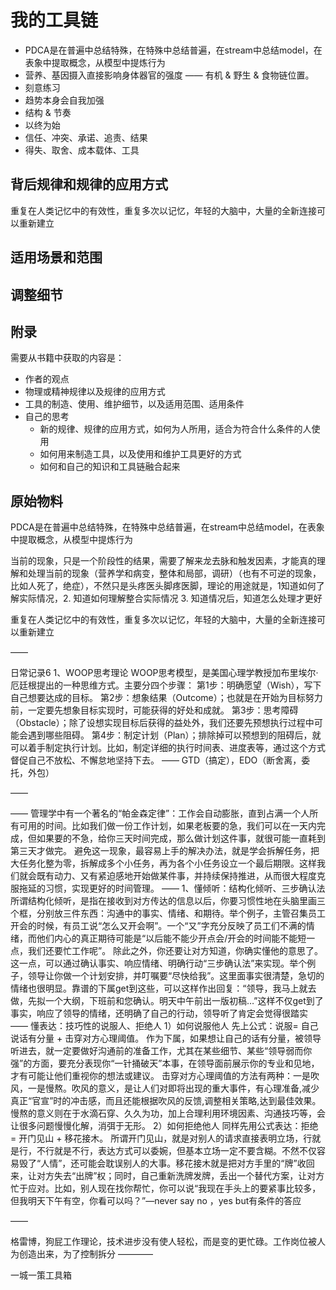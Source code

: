 # 我的工具链

- PDCA是在普遍中总结特殊，在特殊中总结普遍，在stream中总结model，在表象中提取概念，从模型中提炼行为
- 营养、基因摄入直接影响身体器官的强度 —— 有机 & 野生 & 食物链位置。
- 刻意练习
- 趋势本身会自我加强
- 结构 & 节奏
- 以终为始
- 信任、冲突、承诺、追责、结果
- 得失、取舍、成本载体、工具

## 背后规律和规律的应用方式

重复在人类记忆中的有效性，重复多次以记忆，年轻的大脑中，大量的全新连接可以重新建立



## 适用场景和范围



## 调整细节





## 附录

需要从书籍中获取的内容是：

- 作者的观点
- 物理或精神规律以及规律的应用方式
- 工具的制造、使用、维护细节，以及适用范围、适用条件
- 自己的思考
  - 新的规律、规律的应用方式，如何为人所用，适合为符合什么条件的人使用
  - 如何用来制造工具，以及使用和维护工具更好的方式
  - 如何和自己的知识和工具链融合起来

## 原始物料

PDCA是在普遍中总结特殊，在特殊中总结普遍，在stream中总结model，在表象中提取概念，从模型中提炼行为

当前的现象，只是一个阶段性的结果，需要了解来龙去脉和触发因素，才能真的理解和处理当前的现象（营养学和病变，整体和局部，调研）（也有不可逆的现象，比如人死了，绝症），不然只是头疼医头脚疼医脚，理论的用途就是，1知道如何了解实际情况，2. 知道如何理解整合实际情况 3. 知道情况后，知道怎么处理才更好

重复在人类记忆中的有效性，重复多次以记忆，年轻的大脑中，大量的全新连接可以重新建立



——

日常记录6
1、WOOP思考理论
WOOP思考模型，是美国心理学教授加布里埃尔·厄廷根提出的一种思维方式。主要分四个步骤：
第1步：明确愿望（Wish），写下自己想要达成的目标。
第2步：想象结果（Outcome）；也就是在开始为目标努力前，一定要先想象目标实现时，可能获得的好处和成就。
第3步：思考障碍（Obstacle）；除了设想实现目标后获得的益处外，我们还要先预想执行过程中可能会遇到哪些阻碍。
第4步：制定计划（Plan）；排除掉可以预想到的阻碍后，就可以着手制定执行计划。比如，制定详细的执行时间表、进度表等，通过这个方式督促自己不放松、不懈怠地坚持下去。
——
GTD（搞定），EDO（断舍离，委托，外包）

——

——
管理学中有一个著名的“帕金森定律”：工作会自动膨胀，直到占满一个人所有可用的时间。比如我们做一份工作计划，如果老板要的急，我们可以在一天内完成，但如果要的不急，给你三天时间完成，那么做计划这件事，就很可能一直耗到第三天才做完。
避免这一现象，最容易上手的解决办法，就是学会拆解任务，把大任务化整为零，拆解成多个小任务，再为各个小任务设立一个最后期限。这样我们就会既有动力、又有紧迫感地开始做某件事，并持续保持推进，从而很大程度克服拖延的习惯，实现更好的时间管理。
——
1、懂倾听：结构化倾听、三步确认法
所谓结构化倾听，是指在接收到对方传达的信息以后，你要习惯性地在头脑里画三个框，分别放三件东西：沟通中的事实、情绪、和期待。举个例子，主管召集员工开会的时候，有员工说“怎么又开会啊”。一个“又”字充分反映了员工们不满的情绪，而他们内心的真正期待可能是“以后能不能少开点会/开会的时间能不能短一点，我们还要忙工作呢”。
除此之外，你还要让对方知道，你确实懂他的意思了。这一点，可以通过确认事实、响应情绪、明确行动“三步确认法”来实现。举个例子，领导让你做一个计划安排，并叮嘱要“尽快给我”。这里面事实很清楚，急切的情绪也很明显。靠谱的下属get到这些，可以这样作出回复：“领导，我马上就去做，先拟一个大纲，下班前和您确认。明天中午前出一版初稿…”这样不仅get到了事实，响应了领导的情绪，还明确了自己的行动，领导听了肯定会觉得很踏实
——
懂表达：技巧性的说服人、拒绝人
1）如何说服他人
先上公式：说服= 自己说话有分量 + 击穿对方心理阈值。
作为下属，如果想让自己的话有分量，被领导听进去，就一定要做好沟通前的准备工作，尤其在某些细节、某些“领导弱而你强”的方面，要充分表现你“一针捅破天”本事，在领导面前展示你的专业和见地，才有可能让他们重视你的想法或建议。
击穿对方心理阈值的方法有两种：一是吹风，一是慢熬。吹风的意义，是让人们对即将出现的重大事件，有心理准备,减少真正“官宣”时的冲击感，而且还能根据吹风的反馈,调整相关策略,达到最佳效果。慢熬的意义则在于水滴石穿、久久为功，加上合理利用环境因素、沟通技巧等，会让很多问题慢慢化解，消弭于无形。
2）如何拒绝他人
同样先用公式表达：拒绝 = 开门见山 + 移花接木。
所谓开门见山，就是对别人的请求直接表明立场，行就是行，不行就是不行，表达方式可以委婉，但基本立场一定不要含糊。不然不仅容易毁了“人情”，还可能会耽误别人的大事。移花接木就是把对方手里的“牌”收回来，让对方失去“出牌”权；同时，自己重新洗牌发牌，丢出一个替代方案，让对方忙于应对。比如，别人现在找你帮忙，你可以说“我现在手头上的要紧事比较多，但我明天下午有空，你看可以吗？”—never say no ，yes but有条件的答应

——

格雷博，狗屁工作理论，技术进步没有使人轻松，而是变的更忙碌。工作岗位被人为创造出来，为了控制拆分
————

一城一策工具箱
